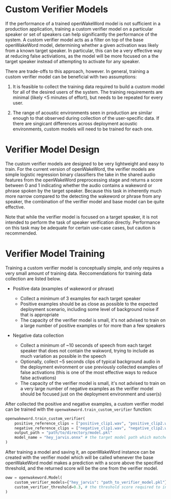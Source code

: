 # Custom Verifier Models

If the performance of a trained openWakeWord model is not sufficient in a production application, training a custom verifier model on a particular speaker or set of speakers can help significantly the performance of the system. A custom verifier model acts as a filter on top of the base openWakeWord model, determining whether a given activation was likely from a known target speaker. In particular, this can be a very effective way at reducing false activiations, as the model will be more focused on a the target speaker instead of attempting to activate for any speaker.

There are trade-offs to this approach, however. In general, training a custom verifier model can be beneficial with two assumptions:

1) It is feasible to collect the training data required to build a custom model for all of the desired users of the system. The training requirements are minimal (likely <5 minutes of effort), but needs to be repeated for every user.

2) The range of acoustic environments seen in production are similar enough to that observed during collection of the user-specific data. If there are singicant differences across deployment acoustic environments, custom models will need to be trained for each one.

# Verifier Model Design

The custom verifier models are designed to be very lightweight and easy to train. For the current version of openWakeWord, the verifier models are simple logistic regression binary classifiers the take in the shared audio features from the openWakeWord preprocessing stage and returns a score between 0 and 1 indicating whether the audio contains a wakeword or phrase spoken by the target speaker. Because this task in inherently much more narrow compared to the detecting the wakeword or phrase from any speaker, the combination of the verifier model and base model can be quite effective.

Note that while the verifier model is focused on a target speaker, it is not intended to perform the task of speaker verification directly. Performance on this task may be adequate for certain use-case cases, but caution is recommended.

# Verifier Model Training

Training a custom verifier model is conceptually simple, and only requires a very small amount of training data. Reccomendations for training data collection are listed below.

- Positive data (examples of wakeword or phrase)
    - Collect a minimum of 3 examples for each target speaker
    - Positive examples should be as close as possible to the expected deployment scenario, including some level of background noise if that is appropriate
    - The capacity of the verifier model is small, it's not advised to train on a large number of positive examples or for more than a few speakers

- Negative data collection
    - Collect a minimum of ~10 seconds of speech from each target speaker that does not contain the wakword, trying to include as much variation as possible in the speech
    - Optionally, collect ~5 seconds clips of typical background audio in the deployment evironment or use previously collected examples of false activations (this is one of the most effective ways to reduce false activations)
    - The capacity of the verifier model is small, it's not advised to train on a very large number of negative examples as the verifier model should be focused just on the deployment environment and user(s)

After collected the positive and negative examples, a custom verifier model can be trained with the `openwakeword.train_custom_verifier` function:

```python
openwakeword.train_custom_verifier(
    positive_reference_clips = ["positive_clip1.wav", "positive_clip2.wav", "positive_clip3.wav"]
    negative_reference_clips = ["negative_clip1.wav", "negative_clip2.wav"]
    output_path = "path/to/directory/model.pkl"
    model_name = "hey_jarvis.onnx" # the target model path which matches the wake word/phrase of the collected positive examples
)
```

After training a model and saving it, an openWakeWord instance can be created with the verifier model which will be called whenever the base openWakeWord model makes a prediction with a score above the specified threshold, and the returned score will be the one from the verifier model.

```python
oww = openwakeword.Model(
    custom_verifier_models={"hey_jarvis": "path_to_verifier_model.pkl"},
    custom_verifier_threshold=0.3, # the threshold score required to invoke the verifier model
)
```